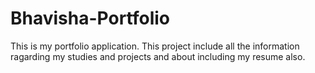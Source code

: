 # Bhavisha-Portfolio
This is my portfolio application. This project include all the information ragarding my studies and projects and about including my resume also.
